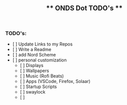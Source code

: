<head>
<div align="center">

## ** ONDS Dot TODO's **
<br/>
</div>
</head>

### TODO's:
<ul>
<li> [ ] Update Links to my Repos                </li> 
<li> [ ] Write a Readme                          </li>
<li> [ ] add Nord Scheme                         </li>
<li> [ ] personal customization           
   <ul>
      <li> [ ] Displays                          </li>
      <li> [ ] Wallpapers                        </li>
      <li> [ ] Music (Rofi Beats)                </li>
      <li> [ ] Apps (VSCode, Firefox, Solaar)    </li>
      <li> [ ] Startup Scripts                   </li>         
      <li> [ ] swaylock                          </li> 
      <li> [ ] 
      </ul>
      </li>
